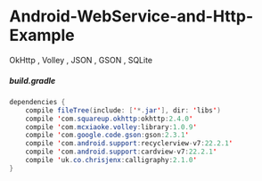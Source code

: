 # Android-WebService-and-Http-Example
OkHttp , Volley , JSON , GSON , SQLite

##### build.gradle

```java
dependencies {
    compile fileTree(include: ['*.jar'], dir: 'libs')
    compile 'com.squareup.okhttp:okhttp:2.4.0'
    compile 'com.mcxiaoke.volley:library:1.0.9'
    compile 'com.google.code.gson:gson:2.3.1'
    compile 'com.android.support:recyclerview-v7:22.2.1'
    compile 'com.android.support:cardview-v7:22.2.1'
    compile 'uk.co.chrisjenx:calligraphy:2.1.0'
}
```
